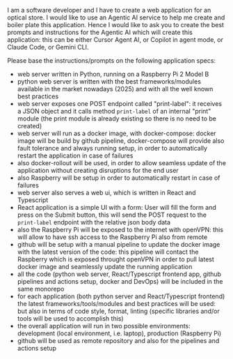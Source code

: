 I am a software developer and I have to create a web application for an optical store.
I would like to use an Agentic AI service to help me create and boiler plate this application.
Hence I would like to ask you to create the best prompts and instructions for the Agentic AI which will create this application: this can be either Cursor Agent AI, or Copilot in agent mode, or Claude Code, or Gemini CLI.

Please base the instructions/prompts on the following application specs:

- web server written in Python, running on a Raspberry Pi 2 Model B
- python web server is written with the best frameworks/modules available in the market nowadays (2025) and with all the well known best practices
- web server exposes one POST endpoint called "print-label": it receives a JSON object and it calls method `print-label` of an internal "print" module (the print module is already existing so there is no need to be created)
- web server will run as a docker image, with docker-compose: docker image will be build by github pipeline, docker-compose will provide also fault tolerance and always running setup, in order to automatically restart the application in case of failures
- also docker-rollout will be used, in order to allow seamless update of the application without creating disruptions for the end user
- also Raspberry will be setup in order to automatically restart in case of failures
- web server also serves a web ui, which is written in React and Typescript
- React application is a simple UI with a form: User will fill the form and press on the Submit button, this will send the POST request to the `print-label` endpoint with the relative json body data
- also the Raspberry Pi will be exposed to the internet with openVPN: this will allow to have ssh access to the Raspberry Pi also from remote
- github will be setup with a manual pipeline to update the docker image with the latest version of the code: this pipeline will contact the Raspberry which is exposed throught openVPN in order to pull latest docker image and seamlessly update the running application
- all the code (python web server, React/Typescript frontend app, github pipelines and actions setup, docker and DevOps) will be included in the same monorepo
- for each application (both python server and React/Typescript frontend) the latest frameworks/tools/modules and best practices will be used: but also in terms of code style, format, linting (specific libraries and/or tools will be used to accomplish this)
- the overall application will run in two possible environments: development (local environment, i.e. laptop), production (Raspberry Pi)
- github will be used as remote repository and also for the pipelines and actions setup

